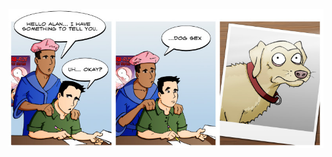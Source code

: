 <!--
.. title: We Need to Talk
.. slug: we-need-to-talk
.. date: 2008/08/31 00:00:00
.. tags: 
.. link: 
.. description: 
-->

<a href='we-need-to-talk.html' title='View comments'>
<img class='comic' src='../assets/comics/20080831.jpg' />
</a>

<em></em>

<!-- TEASER_END -->
